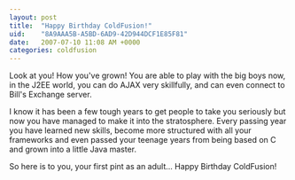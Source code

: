 ```yaml
---
layout: post
title:  "Happy Birthday ColdFusion!"
uid:	"8A9AAA5B-A5BD-6AD9-42D944DCF1E85F81"
date:   2007-07-10 11:08 AM +0000
categories: coldfusion
---
```

Look at you! How you've grown! You are able to play with the big boys now, in the J2EE world, you can do AJAX very skillfully, and can even connect to Bill's Exchange server.

I know it has been a few tough years to get people to take you seriously but now you have managed to make it into the stratosphere. Every passing year you have learned new skills, become more structured with all your frameworks and even passed your teenage years from being based on C and grown into a little Java master.

So here is to you, your first pint as an adult... Happy Birthday ColdFusion!